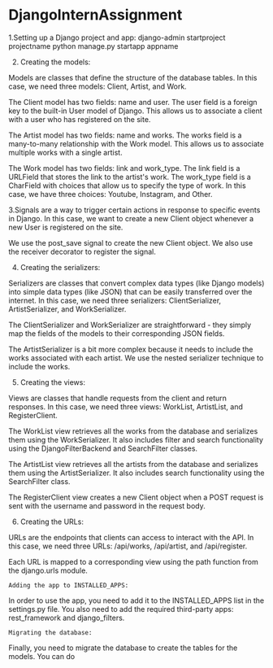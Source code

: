 # DjangoInternAssignment
1.Setting up a Django project and app:
django-admin startproject projectname
python manage.py startapp appname

2.    Creating the models:

Models are classes that define the structure of the database tables. In this case, we need three models: Client, Artist, and Work.

The Client model has two fields: name and user. The user field is a foreign key to the built-in User model of Django. This allows us to associate a client with a user who has registered on the site.

The Artist model has two fields: name and works. The works field is a many-to-many relationship with the Work model. This allows us to associate multiple works with a single artist.

The Work model has two fields: link and work_type. The link field is a URLField that stores the link to the artist's work. The work_type field is a CharField with choices that allow us to specify the type of work. In this case, we have three choices: Youtube, Instagram, and Other.

3.Signals are a way to trigger certain actions in response to specific events in Django. In this case, we want to create a new Client object whenever a new User is registered on the site.

We use the post_save signal to create the new Client object. We also use the receiver decorator to register the signal.

4.    Creating the serializers:

Serializers are classes that convert complex data types (like Django models) into simple data types (like JSON) that can be easily transferred over the internet. In this case, we need three serializers: ClientSerializer, ArtistSerializer, and WorkSerializer.

The ClientSerializer and WorkSerializer are straightforward - they simply map the fields of the models to their corresponding JSON fields.

The ArtistSerializer is a bit more complex because it needs to include the works associated with each artist. We use the nested serializer technique to include the works.

5.    Creating the views:

Views are classes that handle requests from the client and return responses. In this case, we need three views: WorkList, ArtistList, and RegisterClient.

The WorkList view retrieves all the works from the database and serializes them using the WorkSerializer. It also includes filter and search functionality using the DjangoFilterBackend and SearchFilter classes.

The ArtistList view retrieves all the artists from the database and serializes them using the ArtistSerializer. It also includes search functionality using the SearchFilter class.

The RegisterClient view creates a new Client object when a POST request is sent with the username and password in the request body.

6.    Creating the URLs:

URLs are the endpoints that clients can access to interact with the API. In this case, we need three URLs: /api/works, /api/artist, and /api/register.

Each URL is mapped to a corresponding view using the path function from the django.urls module.

    Adding the app to INSTALLED_APPS:

In order to use the app, you need to add it to the INSTALLED_APPS list in the settings.py file. You also need to add the required third-party apps: rest_framework and django_filters.

    Migrating the database:

Finally, you need to migrate the database to create the tables for the models. You can do
